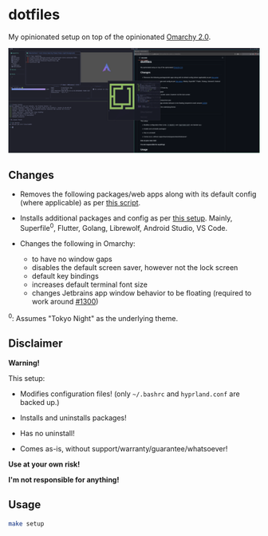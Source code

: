 # dotfiles

My opinionated setup on top of the opinionated [Omarchy 2.0](https://omarchy.org/).

![My Omarchy](./myomarchy.png)

## Changes

- Removes the following packages/web apps along with its default config (where applicable) as per [this script](uninstall-defaults.sh).

- Installs additional packages and config as per [this setup](./setup.sh). Mainly, Superfile<sup>0</sup>, Flutter, Golang, Librewolf, Android Studio, VS Code.

- Changes the following in Omarchy:
  - to have no window gaps
  - disables the default screen saver, however not the lock screen
  - default key bindings
  - increases default terminal font size
  - changes Jetbrains app window behavior to be floating (required to work around [#1300](https://github.com/basecamp/omarchy/issues/1300))

<sup>0</sup>: Assumes "Tokyo Night" as the underlying theme.

## Disclaimer

**Warning!**

This setup:

- Modifies configuration files! (only `~/.bashrc` and `hyprland.conf` are backed up.)

- Installs and uninstalls packages!

- Has no uninstall!

- Comes as-is, without support/warranty/guarantee/whatsoever!

**Use at your own risk!**

**I'm not responsible for anything!**

## Usage

```bash
make setup
```